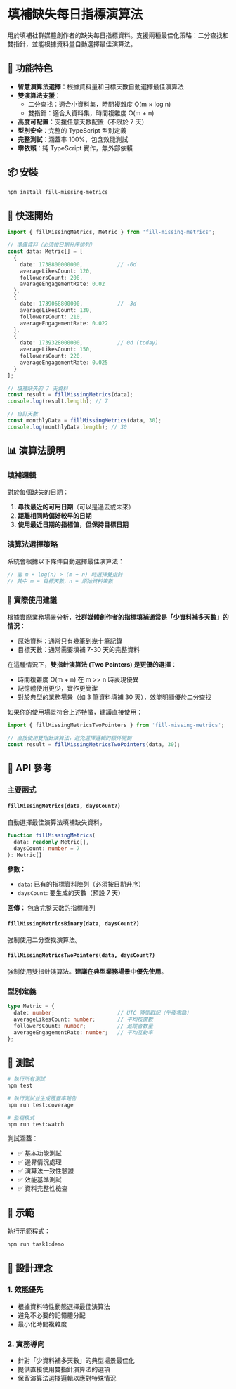 # 填補缺失每日指標演算法

用於填補社群媒體創作者的缺失每日指標資料。支援兩種最佳化策略：二分查找和雙指針，並能根據資料量自動選擇最佳演算法。

## 🚀 功能特色

- **智慧演算法選擇**：根據資料量和目標天數自動選擇最佳演算法
- **雙演算法支援**：
  - 二分查找：適合小資料集，時間複雜度 O(m × log n)
  - 雙指針：適合大資料集，時間複雜度 O(m + n)
- **高度可配置**：支援任意天數配置（不限於 7 天）
- **型別安全**：完整的 TypeScript 型別定義
- **完整測試**：涵蓋率 100%，包含效能測試
- **零依賴**：純 TypeScript 實作，無外部依賴

## 📦 安裝

```bash
npm install fill-missing-metrics
```

## 🎯 快速開始

```typescript
import { fillMissingMetrics, Metric } from 'fill-missing-metrics';

// 準備資料（必須按日期升序排列）
const data: Metric[] = [
  {
    date: 1738800000000,           // -6d
    averageLikesCount: 120,
    followersCount: 208,
    averageEngagementRate: 0.02
  },
  {
    date: 1739068800000,           // -3d
    averageLikesCount: 130,
    followersCount: 210,
    averageEngagementRate: 0.022
  },
  {
    date: 1739328000000,           // 0d (today)
    averageLikesCount: 150,
    followersCount: 220,
    averageEngagementRate: 0.025
  }
];

// 填補缺失的 7 天資料
const result = fillMissingMetrics(data);
console.log(result.length); // 7

// 自訂天數
const monthlyData = fillMissingMetrics(data, 30);
console.log(monthlyData.length); // 30
```

## 📊 演算法說明

### 填補邏輯

對於每個缺失的日期：

1. **尋找最近的可用日期**（可以是過去或未來）
2. **距離相同時偏好較早的日期**
3. **使用最近日期的指標值，但保持目標日期**

### 演算法選擇策略

系統會根據以下條件自動選擇最佳演算法：

```typescript
// 當 m × log(n) > (m + n) 時選擇雙指針
// 其中 m = 目標天數，n = 原始資料筆數
```

### 🎯 實際使用建議

根據實際業務場景分析，**社群媒體創作者的指標填補通常是「少資料補多天數」的情況**：
- 原始資料：通常只有幾筆到幾十筆記錄
- 目標天數：通常需要填補 7-30 天的完整資料

在這種情況下，**雙指針演算法 (Two Pointers) 是更優的選擇**：
- 時間複雜度 O(m + n) 在 m >> n 時表現優異
- 記憶體使用更少，實作更簡潔
- 對於典型的業務場景（如 3 筆資料填補 30 天），效能明顯優於二分查找

如果你的使用場景符合上述特徵，建議直接使用：
```typescript
import { fillMissingMetricsTwoPointers } from 'fill-missing-metrics';

// 直接使用雙指針演算法，避免選擇邏輯的額外開銷
const result = fillMissingMetricsTwoPointers(data, 30);
```

## 🔧 API 參考

### 主要函式

#### `fillMissingMetrics(data, daysCount?)`

自動選擇最佳演算法填補缺失資料。

```typescript
function fillMissingMetrics(
  data: readonly Metric[],
  daysCount: number = 7
): Metric[]
```

**參數：**
- `data`: 已有的指標資料陣列（必須按日期升序）
- `daysCount`: 要生成的天數（預設 7 天）

**回傳：** 包含完整天數的指標陣列

#### `fillMissingMetricsBinary(data, daysCount?)`

強制使用二分查找演算法。

#### `fillMissingMetricsTwoPointers(data, daysCount?)`

強制使用雙指針演算法。**建議在典型業務場景中優先使用**。

### 型別定義

```typescript
type Metric = {
  date: number;                    // UTC 時間戳記（午夜零點）
  averageLikesCount: number;       // 平均按讚數
  followersCount: number;          // 追蹤者數量
  averageEngagementRate: number;   // 平均互動率
};
```


## 🧪 測試

```bash
# 執行所有測試
npm test

# 執行測試並生成覆蓋率報告
npm run test:coverage

# 監視模式
npm run test:watch
```

測試涵蓋：
- ✅ 基本功能測試
- ✅ 邊界情況處理
- ✅ 演算法一致性驗證
- ✅ 效能基準測試
- ✅ 資料完整性檢查

## 🎨 示範

執行示範程式：

```bash
npm run task1:demo
```


## 📝 設計理念

### 1. 效能優先
- 根據資料特性動態選擇最佳演算法
- 避免不必要的記憶體分配
- 最小化時間複雜度

### 2. 實務導向
- 針對「少資料補多天數」的典型場景最佳化
- 提供直接使用雙指針演算法的選項
- 保留演算法選擇邏輯以應對特殊情況